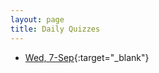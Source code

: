 ```yaml
---
layout: page
title: Daily Quizzes
---
```


<!--

* [Fri, 30-Sep](){:target="_blank"}
* [Wed, 28-Sep](){:target="_blank"}
* [Mon, 26-Sep](){:target="_blank"}
* [Fri, 23-Sep](){:target="_blank"}
* [Wed, 21-Sep](){:target="_blank"}
* [Mon, 19-Sep](){:target="_blank"}
* [Fri, 16-Sep](){:target="_blank"}
* [Wed, 14-Sep](){:target="_blank"}
* [Mon, 12-Sep](){:target="_blank"}
* [Fri, 9-Sep](){:target="_blank"}

-->

* [Wed, 7-Sep](https://goo.gl/forms/txWvbULnMlllIQLA2){:target="_blank"}


